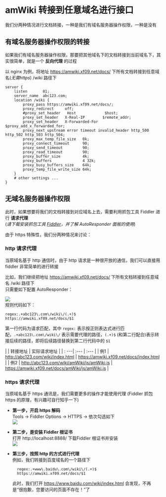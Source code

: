 # amWiki 转接到任意域名进行接口

我们分两种情况进行文档转接，一种是我们有域名服务器操作权限，一种是没有

## 有域名服务器操作权限的转接
如果我们有域名服务器操作权限，那要把其他域名下的文档转接到当前域名下，其实很简单，就是一个 **反向代理** 的过程  

以 nginx 为例，将地址 https://amwiki.xf09.net/docs/ 下所有文档转接到任意域名(_无需https_) /wiki 路径下
```nginx
server {
    listen       81;
    server_name  abc123.com;
    location /wiki {
        proxy_pass https://amwiki.xf09.net/docs/;
        proxy_redirect     off;
        #proxy_set_header   Host             $host;
        proxy_set_header   X-Real-IP        $remote_addr;
        proxy_set_header   X-Forwarded-For  $proxy_add_x_forwarded_for;
        proxy_next_upstream error timeout invalid_header http_500 http_502 http_503 http_504;
        proxy_max_temp_file_size   0k;
        proxy_connect_timeout      90;
        proxy_send_timeout         90;
        proxy_read_timeout         90;
        proxy_buffer_size          4k;
        proxy_buffers              4 32k;
        proxy_busy_buffers_size    64k;
        proxy_temp_file_write_size 64k;
    }
    # other settings ...
}
```

## 无域名服务器操作权限
此时，如果想要将我们的文档转接到对应域名上去，需要利用抓包工具 Fiddler 进行 **请求代理**  
(_请下载安装抓包工具 [Fiddler](http://www.telerik.com/fiddler)，并了解 AutoResponder 面板的使用_)

由于 https 特殊性，我们分两种情况来讨论：  

### http 请求代理
当原域名基于 http 通信时，由于 http 请求是一种很开放的通信，我们可以直接用 fiddler 非常简单的进行转接  

比如，我们继续把地址 https://amwiki.xf09.net/docs/ 下所有文档转接到任意域名 /wiki 路径下  
只需要如下配置 AutoResponder：   

![](https://amwiki.xf09.net/docs/assets/001.tiny/07-c1ef9812.png)  
规则代码如下：

    regex:.+abc123\.com\/wiki\/(.+)$
    https://amwiki.xf09.net/docs/$1

第一行代码为请求匹配，其中 `regex:` 表示按正则表达式进行匹配，`.+abc123\.com\/wiki\/` 表示需要代理的路径，`(.+)$` (和第二行配合)表示转接后续的路径，即将后续路径替换到第二行代码中的 `$1`  

| | 转接地址 | 实际请求地址 |
| : ---| :--- | :--- |
| 例1 | http://abc123.com/wiki/index.html | https://amwiki.xf09.net/docs/index.html |
| 例2 | http://abc123.com/wiki/amWiki/js/amWiki.js | https://amwiki.xf09.net/docs/amWiki/js/amWiki.js |

### https 请求代理
当原域名基于 https 通讯是，我们需要更多的操作才能使用代理 (Fiddler 抓包 https 的原理，有兴趣可自行知乎一下)    

- **第一步，开启 https 解码**  
  Tools -> Fiddler Options -> HTTPS -> 依次勾选如下  
  ![](https://amwiki.xf09.net/docs/assets/001.tiny/07-ea6ad78e.png)  
- **第二步，是安装 Fiddler 根证书**  
  打开 http://localhost:8888/ 下载Fiddler 根证书并安装  
  ![](https://amwiki.xf09.net/docs/assets/001.tiny/07-c59334fc.png)  
- **第三步，按照 http 的方式进行代理**  
  例如，我们转接到百度域名的一个路径下

        regex:.+www\.baidu\.com\/wiki\/(.+)$
        https://amwiki.xf09.net/docs/$1

  此时，我们打开 https://www.baidu.com/wiki/index.html 会发现，不再是“很抱歉，您要访问的页面不存在！”了
